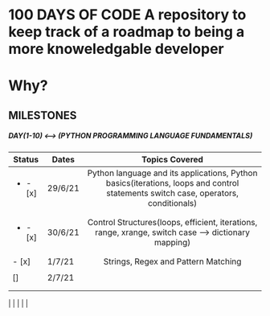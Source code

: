 # 100 DAYS OF CODE A repository to keep track of a roadmap to being a more knoweledgable developer

# Why?

## MILESTONES

##### DAY(1-10) <--> (PYTHON PROGRAMMING LANGUAGE FUNDAMENTALS)

| Status                   | Dates   |                                                           Topics Covered                                                           |
| ------------------------ | ------- | :--------------------------------------------------------------------------------------------------------------------------------: |
| <ul><li>- [x] </li></ul> | 29/6/21 | Python language and its applications, Python basics(iterations, loops and control statements switch case, operators, conditionals) |
|                          |         |                                                                                                                                    |
| <ul><li>- [x] </li></ul> | 30/6/21 | Control Structures(loops, efficient, iterations, range, xrange, switch case --> dictionary mapping)                                |
|                          |         |                                                                                                                                    |
| - [x]                    | 1/7/21  | Strings, Regex and Pattern Matching                                                                                                |
|                          |         |                                                                                                                                    |
| []                       | 2/7/21  |                                                                                                                                    |
|                          |         |                                                                                                                                    |
|                          |         |                                                                                                                                    |

| | | | |
